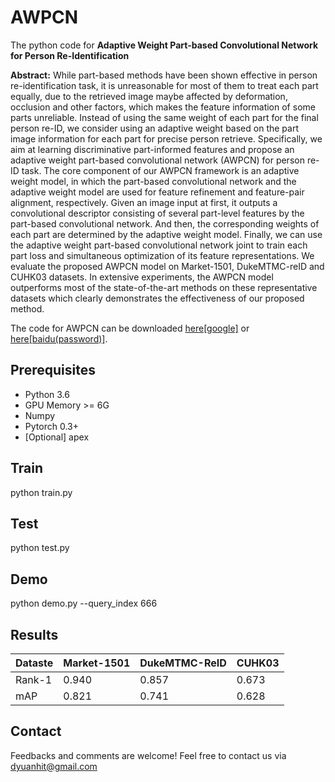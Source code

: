 # AWPCN
The python code for **Adaptive Weight Part-based Convolutional Network for Person Re-Identification**

**Abstract:** While part-based methods have been shown effective in person re-identification
task, it is unreasonable for most of them to treat each part equally, due to the retrieved
image maybe affected by deformation, occlusion and other factors, which makes the feature
information of some parts unreliable. Instead of using the same weight of each part
for the final person re-ID, we consider using an adaptive weight based on the part image
information for each part for precise person retrieve. Specifically, we aim at learning discriminative
part-informed features and propose an adaptive weight part-based convolutional
network (AWPCN) for person re-ID task. The core component of our AWPCN framework
is an adaptive weight model, in which the part-based convolutional network and the adaptive
weight model are used for feature refinement and feature-pair alignment, respectively.
Given an image input at first, it outputs a convolutional descriptor consisting of several
part-level features by the part-based convolutional network. And then, the corresponding
weights of each part are determined by the adaptive weight model. Finally, we can use the
adaptive weight part-based convolutional network joint to train each part loss and simultaneous
optimization of its feature representations. We evaluate the proposed AWPCN model
on Market-1501, DukeMTMC-reID and CUHK03 datasets. In extensive experiments, the
AWPCN model outperforms most of the state-of-the-art methods on these representative
datasets which clearly demonstrates the effectiveness of our proposed method.

The code for AWPCN can be downloaded [here[google]]() or [here[baidu(password)]]().

## Prerequisites

- Python 3.6
- GPU Memory >= 6G
- Numpy
- Pytorch 0.3+
- [Optional] apex 

## Train
python train.py

## Test
python test.py

## Demo
python demo.py --query_index 666

## Results
| Dataste | Market-1501 | DukeMTMC-ReID | CUHK03 |
| --------| --------| ------- | ------ |
| Rank-1  | 0.940   | 0.857   | 0.673  | 
| mAP     | 0.821   | 0.741   | 0.628  |


## Contact
Feedbacks and comments are welcome! Feel free to contact us via dyuanhit@gmail.com


